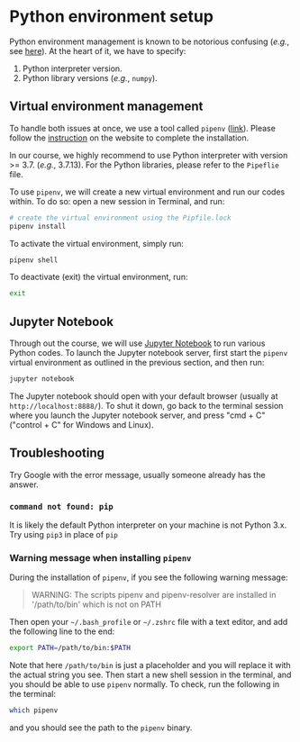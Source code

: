 # Python environment setup

Python environment management is known to be notorious confusing (_e.g._, see [here](https://www.explainxkcd.com/wiki/index.php/1987:_Python_Environment)). At the heart of it, we have to specify:
1. Python interpreter version.
2. Python library versions (_e.g._, `numpy`).


## Virtual environment management
To handle both issues at once, we use a tool called `pipenv` ([link](https://pipenv.pypa.io/en/latest/)). Please follow the [instruction](https://pipenv.pypa.io/en/latest/#install-pipenv-today) on the website to complete the installation.

In our course, we highly recommend to use Python interpreter with version >= 3.7. (_e.g._, 3.7.13). For the Python libraries, please refer to the `Pipeflie` file.

To use `pipenv`, we will create a new virtual environment and run our codes within. To do so: open a new session in Terminal, and run:
```sh
# create the virtual environment using the Pipfile.lock
pipenv install
```
To activate the virtual environment, simply run:
```sh
pipenv shell
```
To deactivate (exit) the virtual environment, run:
```sh
exit
```

## Jupyter Notebook
Through out the course, we will use [Jupyter Notebook](https://jupyter.org/) to run various Python codes. To launch the Jupyter notebook server, first start the `pipenv` virtual environment as outlined in the previous section, and then run:
```sh
jupyter notebook
```
The Jupyter notebook should open with your default browser (usually at `http://localhost:8888/`). To shut it down, go back to the terminal session where you launch the Jupyter notebook server, and press "cmd + C" ("control + C" for Windows and Linux).

## Troubleshooting

Try Google with the error message, usually someone already has the answer.

### `command not found: pip`
It is likely the default Python interpreter on your machine is not Python 3.x. Try using `pip3` in place of `pip`

### Warning message when installing `pipenv`
During the installation of `pipenv`, if you see the following warning message:

> WARNING: The scripts pipenv and pipenv-resolver are installed in '/path/to/bin' which is not on PATH

Then open your `~/.bash_profile` or `~/.zshrc` file with a text editor, and add the following line to the end:
```sh
export PATH=/path/to/bin:$PATH
```
Note that here `/path/to/bin` is just a placeholder and you will replace it with the actual string you see. Then start a new shell session in the terminal, and you should be able to use `pipenv` normally. To check, run the following in the terminal:
```sh
which pipenv
```
and you should see the path to the `pipenv` binary.
